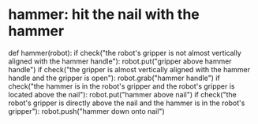 # hammer: hit the nail with the hammer
def hammer(robot):
    if check("the robot's gripper is not almost vertically aligned with the hammer handle"):
        robot.put("gripper above hammer handle")
    if check("the gripper is almost vertically aligned with the hammer handle and the gripper is open"):
        robot.grab("hammer handle")
    if check("the hammer is in the robot's gripper and the robot's gripper is located above the nail"):
        robot.put("hammer above nail")
    if check("the robot's gripper is directly above the nail and the hammer is in the robot's gripper"):
        robot.push("hammer down onto nail")